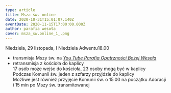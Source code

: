 ```yaml
---
type: article
title: Msza św. online
date: 2020-10-31T15:01:07.140Z
eventDate: 2020-11-15T17:00:00.000Z
author: parafia wesoła
cover: msza_sw.online_1_.png
---
```

<!--StartFragment-->

Niedziela, 29 listopada, I Niedziela Adwentu18.00

* transmisja Mszy św. na *[You Tube Parafia Opatrzności Bożej Wesoła](https://www.youtube.com/channel/UCydI-tJHrPj-KT_JTwAi2vw)*
* ​retransmisja z kościoła do kaplicy\
  17 osób może wejśc do kościoła, 23 osoby mogą być w kaplicy\
  Podczas Komunii św. jeden z szfarzy przyjdzie do kaplicy\
  Możliwe jest również przyjęcie Komunii św. o 15.00 na początku Adoracji i 15 min po Mszy św. transmitowanej

<!--EndFragment-->